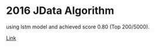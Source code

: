 # 2016 JData Algorithm

using lstm model and achieved score 0.80 (Top 200/5000).

[Link](http://www.datafountain.cn/projects/jdata/)
